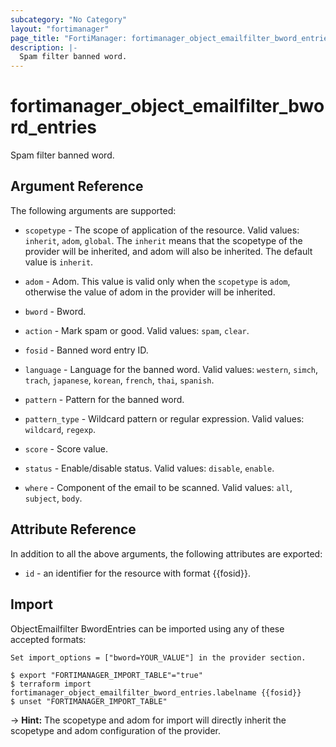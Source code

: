 ```yaml
---
subcategory: "No Category"
layout: "fortimanager"
page_title: "FortiManager: fortimanager_object_emailfilter_bword_entries"
description: |-
  Spam filter banned word.
---
```


# fortimanager_object_emailfilter_bword_entries
Spam filter banned word.

## Argument Reference


The following arguments are supported:

* `scopetype` - The scope of application of the resource. Valid values: `inherit`, `adom`, `global`. The `inherit` means that the scopetype of the provider will be inherited, and adom will also be inherited. The default value is `inherit`.
* `adom` - Adom. This value is valid only when the `scopetype` is `adom`, otherwise the value of adom in the provider will be inherited.
* `bword` - Bword.

* `action` - Mark spam or good. Valid values: `spam`, `clear`.

* `fosid` - Banned word entry ID.
* `language` - Language for the banned word. Valid values: `western`, `simch`, `trach`, `japanese`, `korean`, `french`, `thai`, `spanish`.

* `pattern` - Pattern for the banned word.
* `pattern_type` - Wildcard pattern or regular expression. Valid values: `wildcard`, `regexp`.

* `score` - Score value.
* `status` - Enable/disable status. Valid values: `disable`, `enable`.

* `where` - Component of the email to be scanned. Valid values: `all`, `subject`, `body`.



## Attribute Reference

In addition to all the above arguments, the following attributes are exported:
* `id` - an identifier for the resource with format {{fosid}}.

## Import

ObjectEmailfilter BwordEntries can be imported using any of these accepted formats:
```
Set import_options = ["bword=YOUR_VALUE"] in the provider section.

$ export "FORTIMANAGER_IMPORT_TABLE"="true"
$ terraform import fortimanager_object_emailfilter_bword_entries.labelname {{fosid}}
$ unset "FORTIMANAGER_IMPORT_TABLE"
```
-> **Hint:** The scopetype and adom for import will directly inherit the scopetype and adom configuration of the provider.
